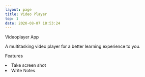```yaml
---
layout: page
title: Video Player
top: 1
date: 2020-08-07 18:53:24
---
```

<div class="flex -mt-8">
   <div class="video-screen z-10 h  mr-20 bg-teal-900 hover:bg-teal-800 border border-teal-700 border-double  shadow-xl  p-4 rounded-lg w-64 text-center font-sans font-semibold text-gray-400  " id="video-player">
       Videoplayer App
       <p class="mt-4 font-sans font-normal text-base"> A multitasking video player for a better learning experience to you. </p>
   </div>
   <div class="video-screen z-10 h  mr-20 bg-teal-900 hover:bg-teal-800 border border-teal-700 shadow-xl  p-4 rounded-lg w-64 text-center font-sans font-semibold text-gray-400  " id="video-player">
      Features
      <p class="mt-4"> 
          <li class="text-sm font-sans text-center ">Take screen shot</li> 
          <li class="text-sm font-sans text-center -ml-8 ">Write Notes</li>
      </p>
   </div>
</div>   